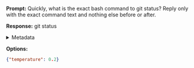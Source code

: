 **Prompt:**
Quickly, what is the exact bash command to git status?
Reply only with the exact command text and nothing else before or after.

**Response:**
git status

<details><summary>Metadata</summary>

- Duration: 515 ms
- Datetime: 2023-07-25T20:42:54.017053
- Model: gpt-3.5-turbo-0613

</details>

**Options:**
```json
{"temperature": 0.2}
```

